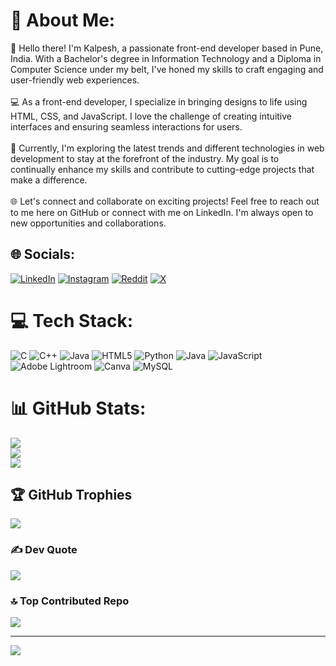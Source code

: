 # 💫 About Me:
👋 Hello there! I'm Kalpesh, a passionate front-end developer based in Pune, India. With a Bachelor's degree in Information Technology and a Diploma in Computer Science under my belt, I've honed my skills to craft engaging and user-friendly web experiences.<br><br>💻 As a front-end developer, I specialize in bringing designs to life using HTML, CSS, and JavaScript. I love the challenge of creating intuitive interfaces and ensuring seamless interactions for users.<br><br>🌟 Currently, I'm exploring the latest trends and different technologies in web development to stay at the forefront of the industry. My goal is to continually enhance my skills and contribute to cutting-edge projects that make a difference.<br><br>🌐 Let's connect and collaborate on exciting projects! Feel free to reach out to me here on GitHub or connect with me on LinkedIn. I'm always open to new opportunities and collaborations.


## 🌐 Socials:
[![LinkedIn](https://img.shields.io/badge/LinkedIn-%230077B5.svg?logo=linkedin&logoColor=white)](https://linkedin.com/in/kalpesh-dimble)
[![Instagram](https://img.shields.io/badge/Instagram-%23E4405F.svg?logo=Instagram&logoColor=white)](https://instagram.com/__kalpesh01__) 
[![Reddit](https://img.shields.io/badge/Reddit-%23FF4500.svg?logo=Reddit&logoColor=white)](https://reddit.com/user/Kalpesh0111) 
[![X](https://img.shields.io/badge/X-black.svg?logo=X&logoColor=white)](https://x.com/KalpeshDimble) 

# 💻 Tech Stack:
![C](https://img.shields.io/badge/c-%2300599C.svg?style=plastic&logo=c&logoColor=white) ![C++](https://img.shields.io/badge/c++-%2300599C.svg?style=plastic&logo=c%2B%2B&logoColor=white) ![Java](https://img.shields.io/badge/java-%23ED8B00.svg?style=plastic&logo=openjdk&logoColor=white) ![HTML5](https://img.shields.io/badge/html5-%23E34F26.svg?style=plastic&logo=html5&logoColor=white) ![Python](https://img.shields.io/badge/python-3670A0?style=plastic&logo=python&logoColor=ffdd54) ![Java](https://img.shields.io/badge/java-%23ED8B00.svg?style=plastic&logo=openjdk&logoColor=white) ![JavaScript](https://img.shields.io/badge/javascript-%23323330.svg?style=plastic&logo=javascript&logoColor=%23F7DF1E) ![Adobe Lightroom](https://img.shields.io/badge/Adobe%20Lightroom-31A8FF.svg?style=plastic&logo=Adobe%20Lightroom&logoColor=white) ![Canva](https://img.shields.io/badge/Canva-%2300C4CC.svg?style=plastic&logo=Canva&logoColor=white) ![MySQL](https://img.shields.io/badge/mysql-%2300000f.svg?style=plastic&logo=mysql&logoColor=white)
# 📊 GitHub Stats:
![](https://github-readme-stats.vercel.app/api?username=kalpeshdimble1&theme=blueberry&hide_border=false&include_all_commits=true&count_private=true)<br/>
![](https://github-readme-streak-stats.herokuapp.com/?user=kalpeshdimble1&theme=blueberry&hide_border=false)<br/>
![](https://github-readme-stats.vercel.app/api/top-langs/?username=kalpeshdimble1&theme=blueberry&hide_border=false&include_all_commits=true&count_private=true&layout=compact)

## 🏆 GitHub Trophies
![](https://github-profile-trophy.vercel.app/?username=kalpeshdimble1&theme=radical&no-frame=false&no-bg=false&margin-w=4)

### ✍️ Dev Quote
![](https://quotes-github-readme.vercel.app/api?type=horizontal&theme=radical)

### 🔝 Top Contributed Repo
![](https://github-contributor-stats.vercel.app/api?username=kalpeshdimble1&limit=5&theme=tokyonight&combine_all_yearly_contributions=true)

---
[![](https://visitcount.itsvg.in/api?id=kalpeshdimble1&icon=1&color=1)](https://visitcount.itsvg.in)
